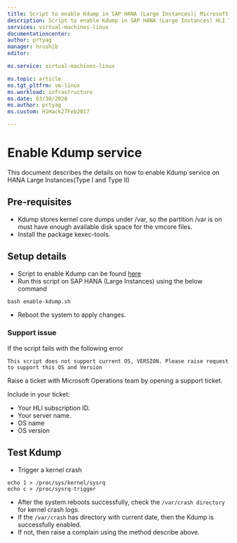 ```yaml
---
title: Script to enable Kdump in SAP HANA (Large Instances)| Microsoft Docs
description: Script to enable Kdump in SAP HANA (Large Instances) HLI Type I, HLI Type II
services: virtual-machines-linux
documentationcenter:
author: prtyag
manager: hrushib
editor:

ms.service: virtual-machines-linux

ms.topic: article
ms.tgt_pltfrm: vm-linux
ms.workload: infrastructure
ms.date: 03/30/2020
ms.author: prtyag
ms.custom: H1Hack27Feb2017

---
```


# Enable Kdump service
This document describes the details on how to enable Kdump service on HANA Large Instances(Type I and Type II)

## Pre-requisites
- Kdump stores kernel core dumps under /var, so the partition /var is on must have enough available disk space for the vmcore files.
- Install the package kexec-tools.

## Setup details
- Script to enable Kdump can be found [here](https://github.com/Azure/sap-hana/blob/master/tools/enable-kdump.sh)
- Run this script on SAP HANA (Large Instances) using the below command
```
bash enable-kdump.sh
```
- Reboot the system to apply changes.

### Support issue
If the script fails with the following error
```
This script does not support current OS, VERSION. Please raise request to support this OS and Version
```
Raise a ticket with Microsoft Operations team by opening a support ticket.

Include in your ticket:

* Your HLI subscription ID.
* Your server name.
* OS name
* OS version

## Test Kdump
- Trigger a kernel crash
```
echo 1 > /proc/sys/kernel/sysrq
echo c > /proc/sysrq-trigger
```
- After the system reboots successfully, check the `/var/crash directory` for kernel crash logs.
- If the `/var/crash` has directory with current date, then the Kdump is successfully enabled.
- If not, then raise a complain using the method describe above. 